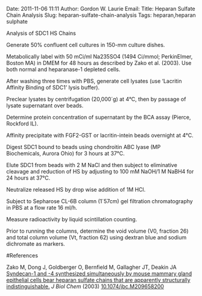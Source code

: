 Date: 2011-11-06 11:11
Author: Gordon W. Laurie
Email: 
Title: Heparan Sulfate Chain Analysis
Slug: heparan-sulfate-chain-analysis
Tags: heparan,heparan sulphate

Analysis of SDC1 HS Chains









Generate 50% confluent cell cultures in 150-mm culture dishes.



Metabolically label with 50 mCi/ml Na235SO4 (1494 Ci/mmol; PerkinElmer, Boston MA) in DMEM for 48 hours as described by Zako et al. (2003).  Use both normal and heparanase-1 depleted cells.  



After washing three times with PBS, generate cell lysates (use ‘Lacritin Affinity Binding of SDC1’ lysis buffer).



Preclear lysates by centrifugation (20,000´g) at 4°C, then by passage of lysate supernatant over beads.  



Determine protein concentration of supernatant by the BCA assay (Pierce, Rockford IL).  



Affinity precipitate with FGF2-GST or lacritin-intein beads overnight at 4°C.



Digest SDC1 bound to beads using chondroitin ABC lyase (MP Biochemicals, Aurora Ohio) for 3 hours at 37°C.



Elute SDC1 from beads with 2 M NaCl and then subject to eliminative cleavage and reduction of HS by adjusting to 100 mM NaOH/1 M NaBH4 for 24 hours at 37°C.



Neutralize released HS by drop wise addition of 1M HCl. 



Subject to Sepharose CL-6B column (1´57cm) gel filtration chromatography in PBS at a flow rate 16 ml/h.



Measure radioactivity by liquid scintillation counting.



Prior to running the columns, determine the void volume (V0, fraction 26) and total column volume (Vt, fraction 62) using dextran blue and sodium dichromate as markers.





#References


Zako M, Dong J, Goldberger O, Bernfield M, Gallagher JT, Deakin JA [Syndecan-1 and -4 synthesized simultaneously by mouse mammary gland epithelial cells bear heparan sulfate chains that are apparently structurally indistinguishable.](http://dx.doi.org/10.1074/jbc.M209658200) _J Biol Chem_ (2003)
[10.1074/jbc.M209658200](http://dx.doi.org/10.1074/jbc.M209658200)





